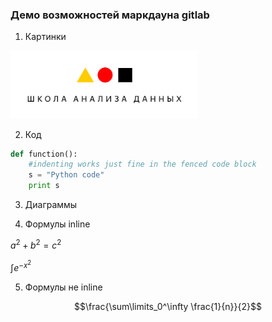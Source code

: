 
### Демо возможностей маркдауна gitlab
1. Картинки
<img src="../imgs/shad.png"  width="300">

2. Код

```python
def function():
    #indenting works just fine in the fenced code block
    s = "Python code"
    print s
```

3. Диаграммы


4. Формулы inline

$a^2+b^2=c^2$

$\int e^{-x^2}$

5. Формулы не inline

$$\frac{\sum\limits_0^\infty \frac{1}{n}}{2}$$
